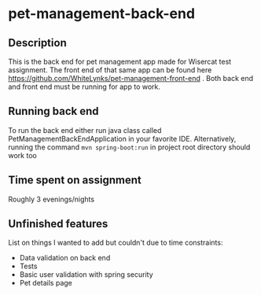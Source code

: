 # pet-management-back-end

## Description ##

This is the back end for pet management app made for Wisercat test assignment. The front end of that same app can be found here https://github.com/WhiteLynks/pet-management-front-end . Both back end and front end must be running for app to work.

## Running back end ##

To run the back end either run java class called PetManagementBackEndApplication in your favorite IDE. Alternatively, running the command `mvn spring-boot:run` in project root directory should work too

## Time spent on assignment ##

Roughly 3 evenings/nights

## Unfinished features ##
List on things I wanted to add but couldn't due to time constraints:

* Data validation on back end
* Tests
* Basic user validation with spring security
* Pet details page
